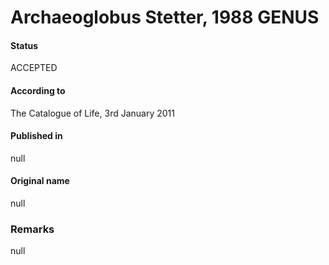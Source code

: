 # Archaeoglobus Stetter, 1988 GENUS

#### Status
ACCEPTED

#### According to
The Catalogue of Life, 3rd January 2011

#### Published in
null

#### Original name
null

### Remarks
null